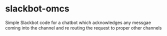 # slackbot-omcs
Simple Slackbot code for a chatbot which acknowledges any messgae coming into the channel and re routing the request to proper other channels
